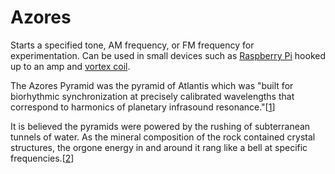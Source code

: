 Azores
======

Starts a specified tone, AM frequency, or FM frequency for experimentation. Can be used in small devices such as [Raspberry Pi](https://www.raspberrypi.org/) hooked up to an amp and [vortex coil](https://1stopenergies.com/).

The Azores Pyramid was the pyramid of Atlantis which was "built for biorhythmic synchronization at precisely calibrated wavelengths that correspond to harmonics of planetary infrasound resonance."[[1]]

It is believed the pyramids were powered by the rushing of subterranean tunnels of water. As the mineral composition of the rock contained crystal structures, the orgone energy in and around it rang like a bell at specific frequencies.[[2]]

[1]:http://www.human-resonance.org/submerged.html

[2]:https://www.newdawnmagazine.com/articles/a-new-theory-for-the-great-pyramid-how-science-is-changing-our-view-of-the-past
